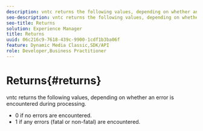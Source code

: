 ```yaml
---
description: vntc returns the following values, depending on whether an error is encountered during processing.
seo-description: vntc returns the following values, depending on whether an error is encountered during processing.
seo-title: Returns
solution: Experience Manager
title: Returns
uuid: 06c216c9-7618-439c-9900-1cdf1b3ba06f
feature: Dynamic Media Classic,SDK/API
role: Developer,Business Practitioner
---
```


# Returns{#returns}

vntc returns the following values, depending on whether an error is encountered during processing.

* 0 if no errors are encountered. 
* 1 if any errors (fatal or non-fatal) are encountered.

